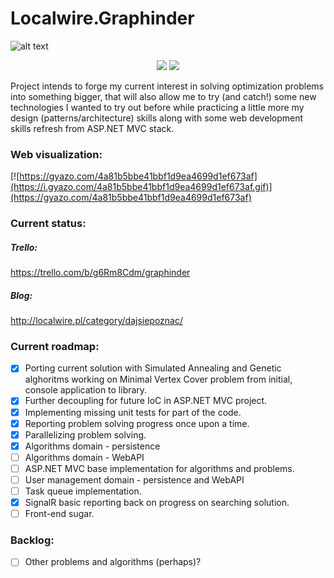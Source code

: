 # Localwire.Graphinder

![alt text](http://localwire.pl/wp-content/uploads/2016/03/graphinder.png "Localwire.Graphinder")
<p align="center">
<a href="https://github.com/m-wilczynski/Localwire.Graphinder"><img src="https://img.shields.io/badge/license-MIT%20License-blue.svg"/></a> <a href="https://ci.appveyor.com/project/m-wilczynski/localwire-graphinder"><img src="https://ci.appveyor.com/api/projects/status/0aum2advueuywexn?svg=true"/></a>
</p>



Project intends to forge my current interest in solving optimization problems into something bigger, that will also allow me to try (and catch!) some new technologies I wanted to try out before while practicing a little more my design (patterns/architecture) skills along with some web development skills refresh from ASP.NET MVC stack.

### Web visualization:

[![https://gyazo.com/4a81b5bbe41bbf1d9ea4699d1ef673af](https://i.gyazo.com/4a81b5bbe41bbf1d9ea4699d1ef673af.gif)](https://gyazo.com/4a81b5bbe41bbf1d9ea4699d1ef673af)

### Current status:
##### Trello:
https://trello.com/b/g6Rm8Cdm/graphinder
##### Blog:
http://localwire.pl/category/dajsiepoznac/

### Current roadmap:

- [x] Porting current solution with Simulated Annealing and Genetic alghoritms working on Minimal Vertex Cover problem from initial, console application to library.
- [x] Further decoupling for future IoC in ASP.NET MVC project.
- [x] Implementing missing unit tests for part of the code.
- [x] Reporting problem solving progress once upon a time.
- [x] Parallelizing problem solving.
- [x] Algorithms domain - persistence
- [ ] Algorithms domain - WebAPI
- [ ] ASP.NET MVC base implementation for algorithms and problems.
- [ ] User management domain - persistence and WebAPI
- [ ] Task queue implementation.
- [x] SignalR basic reporting back on progress on searching solution.
- [ ] Front-end sugar.

### Backlog:
- [ ] Other problems and algorithms (perhaps)?
